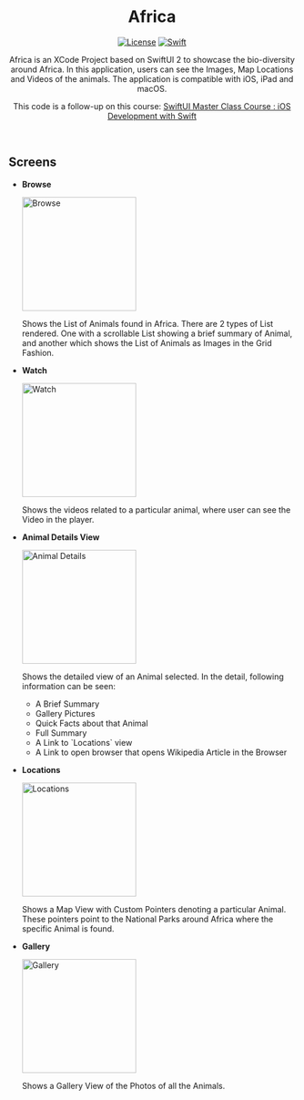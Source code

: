 
<h1 align="center">Africa</h1>

<p align="center">
  <a href="https://opensource.org/licenses/Apache-2.0"><img alt="License" src="https://img.shields.io/badge/License-Apache%202.0-blue.svg"/></a>
  <a href="https://swift.org/"><img alt="Swift" src="https://img.shields.io/badge/swift-5.0-orange"/></a>
</p>

<p align="center">  
Africa is an XCode Project based on SwiftUI 2 to showcase the bio-diversity around Africa. In this application, users can see the Images, Map Locations and Videos of the animals. The application is compatible with iOS, iPad and macOS.
</p>
<p align="center">
This code is a follow-up on this course: <a href="https://www.udemy.com/course/swiftui-masterclass-course-ios-development-with-swift/">SwiftUI Master Class Course : iOS Development with Swift</a>
</p>
<br>

## Screens

<ul>
  <li>
    <b>Browse</b>
    <p align="start">
      <img alt="Browse" src="https://github.com/ritwikjamuar/Africa/blob/development/ScreenShots/Africa_SS_1.gif" width=200/>
    </p>
    <p>
      Shows the List of Animals found in Africa. There are 2 types of List rendered. One with a scrollable List showing a brief summary of Animal, and another which shows the List of Animals as Images in the Grid Fashion.
    </p>
  </li>
  <li>
    <b>Watch</b>
    <p align="start">
      <img alt="Watch" src="https://github.com/ritwikjamuar/Africa/blob/development/ScreenShots/Africa_SS_2.gif" width=200/>
    </p>
    <p>
      Shows the videos related to a particular animal, where user can see the Video in the player.
    </p>
  </li>
  <li>
    <b>Animal Details View</b>
    <p align="start">
      <img alt="Animal Details" src="https://github.com/ritwikjamuar/Africa/blob/development/ScreenShots/Africa_SS_3.gif" width=200/>
    </p>
    <p>
      Shows the detailed view of an Animal selected. In the detail, following information can be seen:
    <ul>
      <li>A Brief Summary</li>
      <li>Gallery Pictures</li>
      <li>Quick Facts about that Animal</li>
      <li>Full Summary</li>
      <li>A Link to `Locations` view</li>
      <li>A Link to open browser that opens Wikipedia Article in the Browser</li>
    </ul>
    </p>
  </li>
  <li>
    <b>Locations</b>
    <p align="start">
      <img alt="Locations" src="https://github.com/ritwikjamuar/Africa/blob/development/ScreenShots/Africa_SS_4.gif" width=200/>
    </p>
    <p>
      Shows a Map View with Custom Pointers denoting a particular Animal. These pointers point to the National Parks around Africa where the specific Animal is found.
    </p>
  </li>
  <li>
    <b>Gallery</b>
    <p align="start">
      <img alt="Gallery" src="https://github.com/ritwikjamuar/Africa/blob/development/ScreenShots/Africa_SS_5.gif" width=200/>
    </p>
    <p>
      Shows a Gallery View of the Photos of all the Animals.
    </p>
  </li>
</ul>
